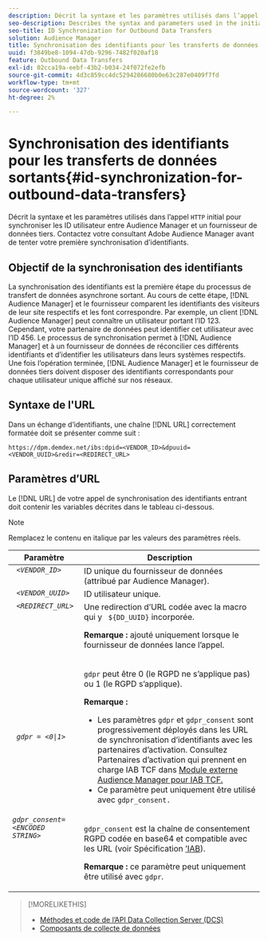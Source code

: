 ```yaml
---
description: Décrit la syntaxe et les paramètres utilisés dans l’appel HTTP initial pour synchroniser les ID utilisateur entre Audience Manager et un fournisseur de données tiers. Contactez votre consultant Adobe Audience Manager avant de tenter votre première synchronisation d’identifiants.
seo-description: Describes the syntax and parameters used in the initial HTTP call to synchronize user IDs between Audience Manager and a third-party data provider. Contact your Adobe Audience Manager consultant before attempting your first ID synchronization.
seo-title: ID Synchronization for Outbound Data Transfers
solution: Audience Manager
title: Synchronisation des identifiants pour les transferts de données sortants
uuid: f3849be8-1094-47db-9296-7482f020af18
feature: Outbound Data Transfers
exl-id: 02cca19a-eebf-43b2-b034-24f072fe2efb
source-git-commit: 4d3c859cc4dc5294286680b0e63c287e0409f7fd
workflow-type: tm+mt
source-wordcount: '327'
ht-degree: 2%

---
```


# Synchronisation des identifiants pour les transferts de données sortants{#id-synchronization-for-outbound-data-transfers}

Décrit la syntaxe et les paramètres utilisés dans l’appel `HTTP` initial pour synchroniser les ID utilisateur entre Audience Manager et un fournisseur de données tiers. Contactez votre consultant Adobe Audience Manager avant de tenter votre première synchronisation d’identifiants.

<!-- c_id_sync_out.xml -->

## Objectif de la synchronisation des identifiants

La synchronisation des identifiants est la première étape du processus de transfert de données asynchrone sortant. Au cours de cette étape, [!DNL Audience Manager] et le fournisseur comparent les identifiants des visiteurs de leur site respectifs et les font correspondre. Par exemple, un client [!DNL Audience Manager] peut connaître un utilisateur portant l’ID 123. Cependant, votre partenaire de données peut identifier cet utilisateur avec l’ID 456. Le processus de synchronisation permet à [!DNL Audience Manager] et à un fournisseur de données de réconcilier ces différents identifiants et d’identifier les utilisateurs dans leurs systèmes respectifs. Une fois l’opération terminée, [!DNL Audience Manager] et le fournisseur de données tiers doivent disposer des identifiants correspondants pour chaque utilisateur unique affiché sur nos réseaux.

## Syntaxe de l&#39;URL

Dans un échange d’identifiants, une chaîne [!DNL URL] correctement formatée doit se présenter comme suit :

```
https://dpm.demdex.net/ibs:dpid=<VENDOR_ID>&dpuuid=<VENDOR_UUID>&redir=<REDIRECT_URL>
```

## Paramètres d’URL

Le [!DNL URL] de votre appel de synchronisation des identifiants entrant doit contenir les variables décrites dans le tableau ci-dessous.

>[!NOTE]
>
>Remplacez le contenu en italique par les valeurs des paramètres réels.

<table id="table_EB9F4246E2A34ABB8ED06EA458EB186F"> 
 <thead> 
  <tr> 
   <th colname="col1" class="entry"> Paramètre </th> 
   <th colname="col2" class="entry"> Description </th> 
  </tr> 
 </thead>
 <tbody> 
  <tr valign="top"> 
   <td colname="col1"> <code> <i>&lt;VENDOR_ID&gt;</i> </code> </td> 
   <td colname="col2">ID unique du fournisseur de données (attribué par <span class="keyword"> Audience Manager</span>). </td> 
  </tr> 
  <tr valign="top"> 
   <td colname="col1"> <code> <i>&lt;VENDOR_UUID&gt;</i> </code> </td> 
   <td colname="col2"> ID utilisateur unique. </td> 
  </tr> 
  <tr valign="top"> 
   <td colname="col1"> <code> <i>&lt;REDIRECT_URL&gt;</i> </code> </td> 
   <td colname="col2">Une redirection d’URL codée avec la macro qui y <code> ${DD_UUID}</code> incorporée. <p><b>Remarque :</b> ajouté uniquement lorsque le fournisseur de données lance l’appel. </p> </td> 
  </tr> 
    </tr> 
  <tr> 
   <td colname="col1"> <code> <i>gdpr = &lt;0|1&gt;</i> </code> </td> 
   <td colname="col2"> <p><code>gdpr</code> peut être 0 (le RGPD ne s’applique pas) ou 1 (le RGPD s’applique).</p><p><b>Remarque :</b> <ul><li>Les paramètres <code>gdpr</code> et <code>gdpr_consent</code> sont progressivement déployés dans les URL de synchronisation d’identifiants avec les partenaires d’activation. Consultez Partenaires d’activation qui prennent en charge IAB TCF dans <a href="../../overview/data-security-and-privacy/aam-iab-plugin.md#aam-activation-partners">Module externe Audience Manager pour IAB TCF.</a></li><li>Ce paramètre peut uniquement être utilisé avec <code>gdpr_consent.</code></li></ul></p></td>
  </tr> 
    </tr> 
  <tr valign="top"> 
   <td colname="col1"> <code><i>gdpr_consent=&lt;ENCODED STRING&gt;</i> </code> </td> 
   <td colname="col2"><p><code>gdpr_consent</code> est la chaîne de consentement RGPD codée en base64 et compatible avec les URL (voir Spécification <a href="https://github.com/InteractiveAdvertisingBureau/GDPR-Transparency-and-Consent-Framework/blob/master/URL-based%20Consent%20Passing_%20Framework%20Guidance.md#specifications" format="http" scope="external">’IAB</a>).</p><p><b>Remarque :</b> ce paramètre peut uniquement être utilisé avec <code>gdpr</code>.</p> </td> 
  </tr> 
 </tbody> 
</table>

>[!MORELIKETHIS]
>
>* [Méthodes et code de l’API Data Collection Server (DCS)](../../api/dcs-intro/dcs-event-calls/dcs-event-calls.md)
>* [Composants de collecte de données](../../reference/system-components/components-data-collection.md)
